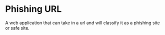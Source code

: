 # Phishing URL
A web application that can take in a url and will classify it as a phishing site or safe site.

